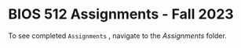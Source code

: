 # BIOS 512 Assignments - Fall 2023
To see completed `Assignments` , navigate to the *Assignments* folder.
